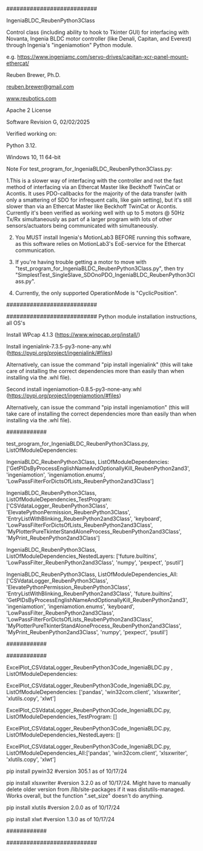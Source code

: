 ###########################

IngeniaBLDC_ReubenPython3Class

Control class (including ability to hook to Tkinter GUI) for interfacing with Novanta, Ingenia BLDC motor controller (like Denali, Capitan, and Everest) through Ingenia's "ingeniamotion" Python module.

e.g. https://www.ingeniamc.com/servo-drives/capitan-xcr-panel-mount-ethercat/

Reuben Brewer, Ph.D.

reuben.brewer@gmail.com

www.reubotics.com

Apache 2 License

Software Revision G, 02/02/2025

Verified working on:

Python 3.12.

Windows 10, 11 64-bit

Note For test_program_for_IngeniaBLDC_ReubenPython3Class.py:

1.This is a slower way of interfacing with the controller and not the fast method of interfacing via an Ethercat Master like Beckhoff TwinCat or Acontis.
It uses PDO-callbacks for the majority of the data transfer (with only a smattering of SDO for infrequent calls, like gain setting), but it's still slower than
via an Ethercat Master like Beckhoff TwinCat or Acontis. Currently it's been verified as working well with up to 5 motors @ 50Hz Tx/Rx simultaneously as part of a larger
program with lots of other sensors/actuators being communicated with simultaneously.

2. You MUST install Ingenia's MotionLab3 BEFORE running this software, as this software relies on MotionLab3's EoE-service for the Ethercat communication.

3. If you're having trouble getting a motor to move with "test_program_for_IngeniaBLDC_ReubenPython3Class.py", then try "SimplestTest_SingleSlave_SDOnoPDO_IngeniaBLDC_ReubenPython3Class.py".

4. Currently, the only supported OperationMode is "CyclicPosition".

###########################

########################### Python module installation instructions, all OS's

Install WPcap 4.1.3 (https://www.winpcap.org/install/)

Install ingenialink-7.3.5-py3-none-any.whl (https://pypi.org/project/ingenialink/#files)

Alternatively, can issue the command "pip install ingenialink" (this will take care of installing the correct dependencies more than easily than when installing via the .whl file).

Second install ingeniamotion-0.8.5-py3-none-any.whl (https://pypi.org/project/ingeniamotion/#files)

Alternatively, can issue the command "pip install ingeniamotion" (this will take care of installing the correct dependencies more than easily than when installing via the .whl file).

############

test_program_for_IngeniaBLDC_ReubenPython3Class.py, ListOfModuleDependencies:

IngeniaBLDC_ReubenPython3Class, ListOfModuleDependencies: ['GetPIDsByProcessEnglishNameAndOptionallyKill_ReubenPython2and3', 'ingeniamotion', 'ingeniamotion.enums', 'LowPassFilterForDictsOfLists_ReubenPython2and3Class']

IngeniaBLDC_ReubenPython3Class, ListOfModuleDependencies_TestProgram: ['CSVdataLogger_ReubenPython3Class', 'ElevatePythonPermission_ReubenPython3Class', 'EntryListWithBlinking_ReubenPython2and3Class', 'keyboard', 'LowPassFilterForDictsOfLists_ReubenPython2and3Class', 'MyPlotterPureTkinterStandAloneProcess_ReubenPython2and3Class', 'MyPrint_ReubenPython2and3Class']

IngeniaBLDC_ReubenPython3Class, ListOfModuleDependencies_NestedLayers: ['future.builtins', 'LowPassFilter_ReubenPython2and3Class', 'numpy', 'pexpect', 'psutil']

IngeniaBLDC_ReubenPython3Class, ListOfModuleDependencies_All:['CSVdataLogger_ReubenPython3Class', 'ElevatePythonPermission_ReubenPython3Class', 'EntryListWithBlinking_ReubenPython2and3Class', 'future.builtins', 'GetPIDsByProcessEnglishNameAndOptionallyKill_ReubenPython2and3', 'ingeniamotion', 'ingeniamotion.enums', 'keyboard', 'LowPassFilter_ReubenPython2and3Class', 'LowPassFilterForDictsOfLists_ReubenPython2and3Class', 'MyPlotterPureTkinterStandAloneProcess_ReubenPython2and3Class', 'MyPrint_ReubenPython2and3Class', 'numpy', 'pexpect', 'psutil']

############

############

ExcelPlot_CSVdataLogger_ReubenPython3Code_IngeniaBLDC.py , ListOfModuleDependencies:

ExcelPlot_CSVdataLogger_ReubenPython3Code_IngeniaBLDC.py, ListOfModuleDependencies: ['pandas', 'win32com.client', 'xlsxwriter', 'xlutils.copy', 'xlwt']

ExcelPlot_CSVdataLogger_ReubenPython3Code_IngeniaBLDC.py, ListOfModuleDependencies_TestProgram: []

ExcelPlot_CSVdataLogger_ReubenPython3Code_IngeniaBLDC.py, ListOfModuleDependencies_NestedLayers: []

ExcelPlot_CSVdataLogger_ReubenPython3Code_IngeniaBLDC.py, ListOfModuleDependencies_All:['pandas', 'win32com.client', 'xlsxwriter', 'xlutils.copy', 'xlwt']

pip install pywin32         #version 305.1 as of 10/17/24

pip install xlsxwriter      #version 3.2.0 as of 10/17/24. Might have to manually delete older version from /lib/site-packages if it was distutils-managed. Works overall, but the function ".set_size" doesn't do anything.

pip install xlutils         #version 2.0.0 as of 10/17/24

pip install xlwt            #version 1.3.0 as of 10/17/24

############

###########################
